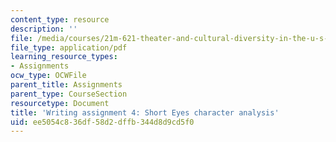```yaml
---
content_type: resource
description: ''
file: /media/courses/21m-621-theater-and-cultural-diversity-in-the-u-s-spring-2008/ee5054c836df58d2dffb344d8d9cd5f0_MIT21M_670S08_unit3shorte.pdf
file_type: application/pdf
learning_resource_types:
- Assignments
ocw_type: OCWFile
parent_title: Assignments
parent_type: CourseSection
resourcetype: Document
title: 'Writing assignment 4: Short Eyes character analysis'
uid: ee5054c8-36df-58d2-dffb-344d8d9cd5f0
---
```


